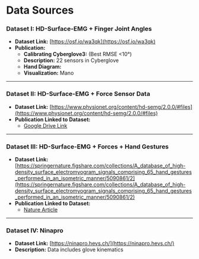 # Data Sources

### **Dataset I: HD-Surface-EMG + Finger Joint Angles**
- **Dataset Link:** [https://osf.io/wa3qk](https://osf.io/wa3qk)
- **Publication:**  
  - **Calibrating Cyberglove3:** (Best RMSE <10°)
  - **Description:** 22 sensors in Cyberglove
  - **Hand Diagram:**  
  - **Visualization:** Mano

---

### **Dataset II: HD-Surface-EMG + Force Sensor Data**
- **Dataset Link:** [https://www.physionet.org/content/hd-semg/2.0.0/#files](https://www.physionet.org/content/hd-semg/2.0.0/#files)
- **Publication Linked to Dataset:**  
  - [Google Drive Link](https://drive.google.com/file/d/1WJ16UeJYj4AEgotNBL9Luw7dQO8960AK/view?usp=share_link)

---

### **Dataset III: HD-Surface-EMG + Forces + Hand Gestures**
- **Dataset Link:** [https://springernature.figshare.com/collections/A_database_of_high-density_surface_electromyogram_signals_comprising_65_hand_gestures_performed_in_an_isometric_manner/5090861/2](https://springernature.figshare.com/collections/A_database_of_high-density_surface_electromyogram_signals_comprising_65_hand_gestures_performed_in_an_isometric_manner/5090861/2)
- **Publication Linked to Dataset:**  
  - [Nature Article](https://www.nature.com/articles/s41597-021-00843-9#Sec8)

---

### **Dataset IV: Ninapro**
- **Dataset Link:** [https://ninapro.hevs.ch/](https://ninapro.hevs.ch/)
- **Description:** Data includes glove kinematics
